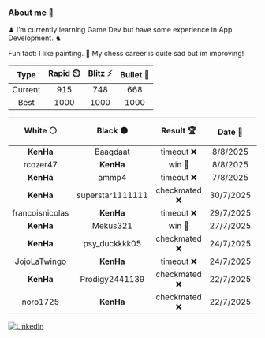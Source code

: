 ### About me 🍜

♟ I’m currently learning Game Dev but have some experience in App Development. ♞

Fun fact: I like painting. 🎨
My chess career is quite sad but im improving!
<!--START_SECTION:chessStats-->
<!-- Automatically generated with https://github.com/Balastrong/chess-stats-action -->

| Type | Rapid ⏲️ | Blitz ⚡ | Bullet 🔫 |
|:---:|:---:|:---:|:---:|
| Current | 915 | 748 | 668 |
| Best | 1000 | 1000 | 1000 |

| White ⚪ | Black ⚫ | Result 🏆 | Date 📅 | Position 🗺️ | Type 🕕 |
|:---:|:---:|:---:|:---:|:---:|:---:|
| **KenHa** | Baagdaat | timeout ❌ | 8/8/2025 | <a href="http://www.ee.unb.ca/cgi-bin/tervo/fen.pl?select=8/6p1/7p/8/K3pp1P/8/2k2P2/1q6 w - - 0 49">Link</a> | Bullet |
| rcozer47 | **KenHa** | win 🥇 | 8/8/2025 | <a href="http://www.ee.unb.ca/cgi-bin/tervo/fen.pl?select=8/7R/pk6/1pp5/8/8/5PPP/4q1K1 w - - 2 33">Link</a> | Bullet |
| **KenHa** | ammp4 | timeout ❌ | 7/8/2025 | <a href="http://www.ee.unb.ca/cgi-bin/tervo/fen.pl?select=6r1/1kq1n3/4B1p1/3pP3/p1pP4/PpP5/1P3P2/2KR4 w - - 1 35">Link</a> | Bullet |
| **KenHa** | superstar1111111 | checkmated ❌ | 30/7/2025 | <a href="http://www.ee.unb.ca/cgi-bin/tervo/fen.pl?select=6rk/Q1p2p1n/p1Pp3p/1p2p3/5p2/2P2P2/PP4qP/R4RK1 w - - 0 28">Link</a> | Bullet |
| francoisnicolas | **KenHa** | timeout ❌ | 29/7/2025 | <a href="http://www.ee.unb.ca/cgi-bin/tervo/fen.pl?select=6k1/1bp1N1p1/r3p2p/1p2P2P/p3P3/P7/2P2r2/2KR1B1R b - - 1 28">Link</a> | Bullet |
| **KenHa** | Mekus321 | win 🥇 | 27/7/2025 | <a href="http://www.ee.unb.ca/cgi-bin/tervo/fen.pl?select=2Q5/8/7N/2k5/8/7P/P5P1/3R2K1 b - - 7 44">Link</a> | Bullet |
| **KenHa** | psy_duckkkk05 | checkmated ❌ | 24/7/2025 | <a href="http://www.ee.unb.ca/cgi-bin/tervo/fen.pl?select=8/2pN4/4k2p/4p1p1/3p4/8/P4PPP/3r2K1 w - - 0 34">Link</a> | Bullet |
| JojoLaTwingo | **KenHa** | timeout ❌ | 24/7/2025 | <a href="http://www.ee.unb.ca/cgi-bin/tervo/fen.pl?select=6k1/7p/6p1/p2P4/1p2P3/1Pp5/P3b1PP/5R1K b - - 0 37">Link</a> | Bullet |
| **KenHa** | Prodigy2441139 | checkmated ❌ | 22/7/2025 | <a href="http://www.ee.unb.ca/cgi-bin/tervo/fen.pl?select=6r1/2p1k3/2p1p1p1/3pP3/2b2P2/b2q4/8/2K5 w - - 12 41">Link</a> | Bullet |
| noro1725 | **KenHa** | checkmated ❌ | 22/7/2025 | <a href="http://www.ee.unb.ca/cgi-bin/tervo/fen.pl?select=r1bq3r/ppp1kQ1p/2np1p1p/2b1p3/2B1P3/2PP3N/PP3PPP/RN2K2R b KQ - 3 9">Link</a> | Bullet |

<!--END_SECTION:chessStats-->

<a href="https://www.linkedin.com/in/guillermo-bosca/" target="_blank"><img src="https://img.shields.io/badge/LinkedIn-%230077B5.svg?&style=flat-square&logo=linkedin&logoColor=white" alt="LinkedIn"></a>


<!--
**kenhacodes/kenhacodes** is a ✨ _special_ ✨ repository because its `README.md` (this file) appears on your GitHub profile.

Here are some ideas to get you started:

- 🔭 I’m currently working on ...
- 🌱 I’m currently learning App Development, Data Analytics and ML.
- 👯 I’m looking to collaborate on ...
- 🤔 I’m looking for help with ...
- 💬 Ask me about ...
- 📫 How to reach me: ...
- 😄 Pronouns: ...
- ⚡ Fun fact: ...
-->
